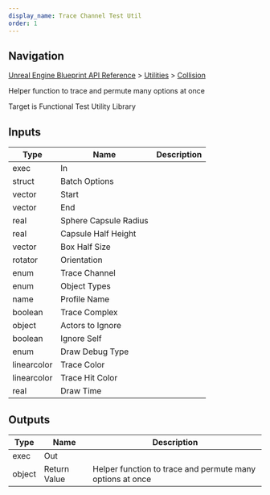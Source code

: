 ```yaml
---
display_name: Trace Channel Test Util
order: 1
---
```

## Navigation

[Unreal Engine Blueprint API Reference](https://dev.epicgames.com/documentation/en-us/unreal-engine/BlueprintAPI) > [Utilities](https://dev.epicgames.com/documentation/en-us/unreal-engine/BlueprintAPI/Utilities) > [Collision](https://dev.epicgames.com/documentation/en-us/unreal-engine/BlueprintAPI/Utilities/Collision)

Helper function to trace and permute many options at once

Target is Functional Test Utility Library

## Inputs

| Type | Name | Description |
| --- | --- | --- |
| exec | In |  |
| struct | Batch Options |  |
| vector | Start |  |
| vector | End |  |
| real | Sphere Capsule Radius |  |
| real | Capsule Half Height |  |
| vector | Box Half Size |  |
| rotator | Orientation |  |
| enum | Trace Channel |  |
| enum | Object Types |  |
| name | Profile Name |  |
| boolean | Trace Complex |  |
| object | Actors to Ignore |  |
| boolean | Ignore Self |  |
| enum | Draw Debug Type |  |
| linearcolor | Trace Color |  |
| linearcolor | Trace Hit Color |  |
| real | Draw Time |  |

## Outputs

| Type | Name | Description |
| --- | --- | --- |
| exec | Out |  |
| object | Return Value | Helper function to trace and permute many options at once |
